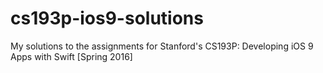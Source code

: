 # cs193p-ios9-solutions
My solutions to the assignments for Stanford's CS193P: Developing iOS 9 Apps with Swift [Spring 2016]
